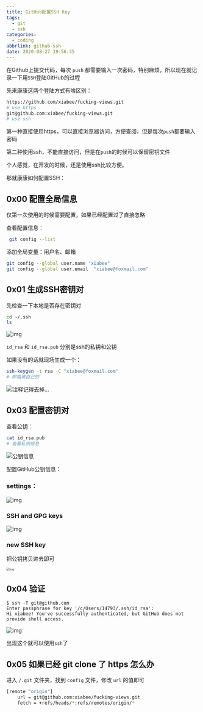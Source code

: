 ```yaml
---
title: GitHub配置SSH Key
tags:
  - git
  - ssh
categories:
  - coding
abbrlink: github-ssh
date: 2020-08-27 19:56:35
---
```


在Github上提交代码，每次 `push` 都需要输入一次密码，特别麻烦，所以现在就记录一下用`SSH`登陆GitHub的过程

先来康康这两个登陆方式有啥区别：

```bash
https://github.com/xiabee/fucking-views.git
# use https
git@github.com:xiabee/fucking-views.git
# use ssh
```

第一种直接使用https，可以直接浏览器访问，方便查阅，但是每次`push`都要输入密码

第二种使用ssh，不能直接访问，但是在`push`的时候可以保留密钥文件

个人感觉，在开发的时候，还是使用ssh比较方便。

那就康康如何配置SSH：



## 0x00 配置全局信息

仅第一次使用的时候需要配置，如果已经配置过了直接忽略

查看配置信息：

```bash
 git config --list
```

添加全局变量：用户名、邮箱

```bash
git config --global user.name "xiabee"
git config --global user.email  "xiabee@foxmail.com"
```



## 0x01 生成SSH密钥对

先检查一下本地是否存在密钥对

```bash
cd ~/.ssh
ls
```

![img](https://s3.xiabee.cn/pic/weibo-backup/0084b03xly1gvsyrgz0a2j30a704bdh9.jpg)

`id_rsa` 和 `id_rsa.pub` 分别是ssh的私钥和公钥 



如果没有的话就现场生成一个：

```bash
ssh-keygen -t rsa -C "xiabee@foxmail.com"
# 邮箱填自己的
```



![注释记得去掉...](https://s3.xiabee.cn/pic/weibo-backup/0084b03xly1gvsyrxg1n7j30hi06twj1.jpg)



## 0x03 配置密钥对

查看公钥：

```bash
cat id_rsa.pub
# 查看私钥信息
```

![公钥信息](https://s3.xiabee.cn/pic/weibo-backup/0084b03xly1gvsyshwq6hj30b8054q6f.jpg)

配置GitHub公钥信息：

### settings：

<img src="https://s3.xiabee.cn/pic/weibo-backup/0084b03xly1gvsyt0t91kj30790h1ta5.jpg" alt="img"  />

### SSH and GPG keys

<img src="https://s3.xiabee.cn/pic/weibo-backup/0084b03xly1gvsyte6ds2j30fu0ge424.jpg" alt="img"  />

### new SSH key

把公钥拷贝进去即可

<img src="https://s3.xiabee.cn/pic/weibo-backup/0084b03xly1gvsytx02pqj30qj0flq51.jpg" alt="img" style="zoom: 50%;" />

## 0x04 验证

```
$ ssh -T git@github.com
Enter passphrase for key '/c/Users/14793/.ssh/id_rsa':
Hi xiabee! You've successfully authenticated, but GitHub does not provide shell access.
```

![img](https://s3.xiabee.cn/pic/weibo-backup/0084b03xly1gvsyumdnt6j30k4031abm.jpg)

出现这个就可以使用`ssh`了



## 0x05 如果已经 git clone 了 https 怎么办

进入 `/.git` 文件夹，找到 `config` 文件，修改 `url` 的值即可

```bash
[remote "origin"]
	url = git@github.com:xiabee/fucking-views.git
	fetch = +refs/heads/*:refs/remotes/origin/*
```

